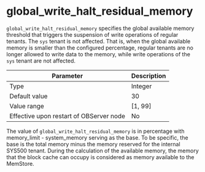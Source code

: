 # global_write_halt_residual_memory

`global_write_halt_residual_memory` specifies the global available memory threshold that triggers the suspension of write operations of regular tenants. The `sys` tenant is not affected. That is, when the global available memory is smaller than the configured percentage, regular tenants are no longer allowed to write data to the memory, while write operations of the `sys` tenant are not affected.

| **Parameter** | **Description** |
|------------------|-----------|
| Type | Integer |
| Default value | 30 |
| Value range | [1, 99] |
| Effective upon restart of OBServer node | No |


The value of `global_write_halt_residual_memory` is in percentage with memory_limit - system_memory serving as the base. To be specific, the base is the total memory minus the memory reserved for the internal SYS500 tenant. During the calculation of the available memory, the memory that the block cache can occupy is considered as memory available to the MemStore.